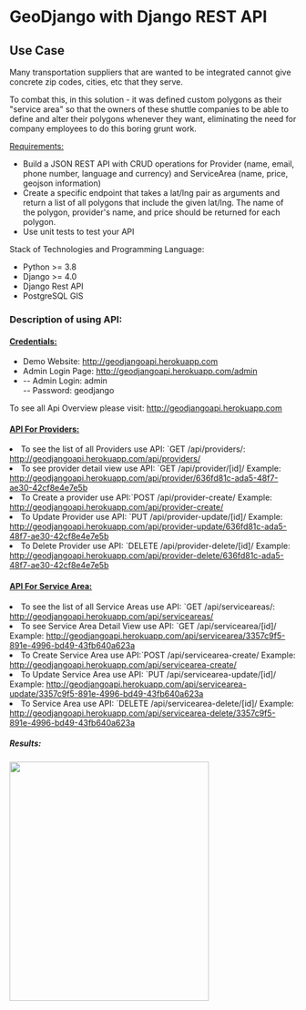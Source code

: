 <h1>GeoDjango with Django REST API</h1>

<h2>Use Case</h2>
Many transportation suppliers that are wanted to be integrated cannot give  concrete zip codes, cities, etc that they serve.

To combat this, in this solution - it was defined custom polygons as their "service area" so that the owners of these shuttle companies to be able to define and alter their polygons whenever they want, eliminating the need for company employees to do this boring grunt work.

<u>Requirements:</u>
<ul>
<li>Build a JSON REST API with CRUD operations for Provider (name, email, phone number, language and currency) and ServiceArea (name, price, geojson information)</li>

<li>Create a specific endpoint that takes a lat/lng pair as arguments and return a list of all polygons that include the given lat/lng. The name of the polygon, provider's name, and price should be returned for each polygon. </li>
<li>Use unit tests to test your API</li>
</ul>

Stack of Technologies and Programming Language:
<ul>
<li> Python >= 3.8 </li>
<li> Django >= 4.0 </li>
<li> Django Rest API </li>
<li> PostgreSQL GIS </li>
</ul>

<h3> Description of using API: </h3>

<h4><u>Credentials: </u></h4>
<ul>
<li>
Demo Website: <a href="http://geodjangoapi.herokuapp.com">http://geodjangoapi.herokuapp.com </a></li>
<li>
Admin Login Page: <a href="http://geodjangoapi.herokuapp.com/admin">http://geodjangoapi.herokuapp.com/admin </a></li>
<li>
-- Admin Login: admin <br>
-- Password: geodjango
</li>

</ul>

To see all Api Overview please visit: <a href="http://geodjangoapi.herokuapp.com">http://geodjangoapi.herokuapp.com </a>

<h4><u>API For Providers: </u></h4>
<ul></ul>
<li>To see the list of all Providers use API: `GET /api/providers/: <a href="http://geodjangoapi.herokuapp.com/api/providers/">http://geodjangoapi.herokuapp.com/api/providers/</a></li>
<li>To see provider detail view use API: `GET /api/provider/[id]/ Example: <a href="http://geodjangoapi.herokuapp.com/api/provider/636fd81c-ada5-48f7-ae30-42cf8e4e7e5b">http://geodjangoapi.herokuapp.com/api/provider/636fd81c-ada5-48f7-ae30-42cf8e4e7e5b</a></li>
<li>To Create a provider use API:`POST /api/provider-create/ Example: <a href="http://geodjangoapi.herokuapp.com/api/provider-create/">http://geodjangoapi.herokuapp.com/api/provider-create/</a></li>
<li>To Update Provider use API: `PUT /api/provider-update/[id]/ Example: <a href="http://geodjangoapi.herokuapp.com/api/provider-update/636fd81c-ada5-48f7-ae30-42cf8e4e7e5b">http://geodjangoapi.herokuapp.com/api/provider-update/636fd81c-ada5-48f7-ae30-42cf8e4e7e5b</a></li>
<li>To Delete Provider use API: `DELETE /api/provider-delete/[id]/ Example: <a href="http://geodjangoapi.herokuapp.com/api/provider-delete/636fd81c-ada5-48f7-ae30-42cf8e4e7e5b">http://geodjangoapi.herokuapp.com/api/provider-delete/636fd81c-ada5-48f7-ae30-42cf8e4e7e5b</a></li>
</ul>


</ul>
<h4><u>API For Service Area: </u></h4>
<ul></ul>
<li>To see the list of all Service Areas use API: `GET /api/serviceareas/: <a href="http://geodjangoapi.herokuapp.com/api/serviceareas/">http://geodjangoapi.herokuapp.com/api/serviceareas/</a></li>
<li>To see Service Area Detail View use API: `GET /api/servicearea/[id]/ Example: <a href="http://geodjangoapi.herokuapp.com/api/servicearea/3357c9f5-891e-4996-bd49-43fb640a623a">http://geodjangoapi.herokuapp.com/api/servicearea/3357c9f5-891e-4996-bd49-43fb640a623a</a></li>
<li>To Create Service Area use API:`POST /api/servicearea-create/ Example: <a href="http://geodjangoapi.herokuapp.com/api/servicearea-create/">http://geodjangoapi.herokuapp.com/api/servicearea-create/</a></li>
<li>To Update Service Area use API: `PUT /api/servicearea-update/[id]/ Example: <a href="http://geodjangoapi.herokuapp.com/api/servicearea-update/3357c9f5-891e-4996-bd49-43fb640a623a">http://geodjangoapi.herokuapp.com/api/servicearea-update/3357c9f5-891e-4996-bd49-43fb640a623a</a></li>
<li>To Service Area use API: `DELETE /api/servicearea-delete/[id]/ Example: <a href="http://geodjangoapi.herokuapp.com/api/servicearea-delete/3357c9f5-891e-4996-bd49-43fb640a623a">http://geodjangoapi.herokuapp.com/api/servicearea-delete/3357c9f5-891e-4996-bd49-43fb640a623a</a></li>
</ul>

<h5>Results: </h5>
<img src ="https://github.com/almazuulu/mozio/blob/master/SreenshotsApp/AdminServiceAreaParis.png"/ width=350; height=420>




